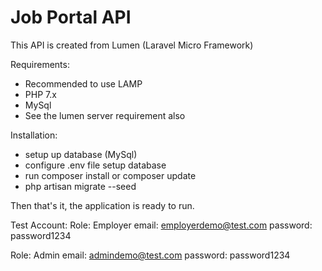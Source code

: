 # Job Portal API

This API is created from Lumen (Laravel Micro Framework)

Requirements:
  - Recommended to use LAMP
  - PHP 7.x
  - MySql
  - See the lumen server requirement also
  
Installation:
  - setup up database (MySql)
  - configure .env file setup database
  - run composer install or composer update
  - php artisan migrate --seed

Then that's it, the application is ready to run.

Test Account:
Role: Employer
email: employerdemo@test.com
password: password1234

Role: Admin
email: admindemo@test.com
password: password1234
